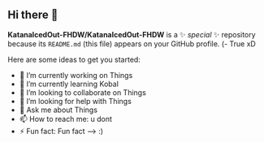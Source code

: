 ## Hi there 👋


**KatanaIcedOut-FHDW/KatanaIcedOut-FHDW** is a ✨ _special_ ✨ repository because its `README.md` (this file) appears on your GitHub profile. (- True xD

Here are some ideas to get you started:

- 🔭 I’m currently working on Things
- 🌱 I’m currently learning Kobal
- 👯 I’m looking to collaborate on Things
- 🤔 I’m looking for help with Things
- 💬 Ask me about Things
- 📫 How to reach me: u dont
- ⚡ Fun fact: Fun fact
--> :)
